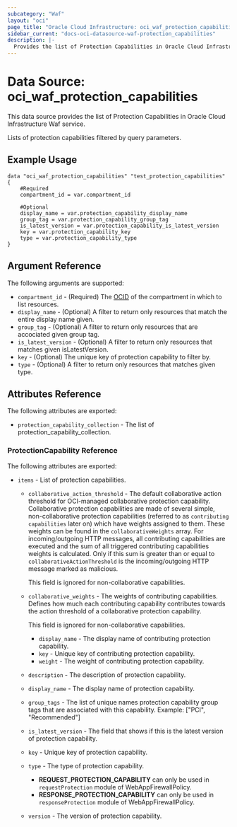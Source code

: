```yaml
---
subcategory: "Waf"
layout: "oci"
page_title: "Oracle Cloud Infrastructure: oci_waf_protection_capabilities"
sidebar_current: "docs-oci-datasource-waf-protection_capabilities"
description: |-
  Provides the list of Protection Capabilities in Oracle Cloud Infrastructure Waf service
---
```


# Data Source: oci_waf_protection_capabilities
This data source provides the list of Protection Capabilities in Oracle Cloud Infrastructure Waf service.

Lists of protection capabilities filtered by query parameters.


## Example Usage

```hcl
data "oci_waf_protection_capabilities" "test_protection_capabilities" {
	#Required
	compartment_id = var.compartment_id

	#Optional
	display_name = var.protection_capability_display_name
	group_tag = var.protection_capability_group_tag
	is_latest_version = var.protection_capability_is_latest_version
	key = var.protection_capability_key
	type = var.protection_capability_type
}
```

## Argument Reference

The following arguments are supported:

* `compartment_id` - (Required) The [OCID](https://docs.cloud.oracle.com/iaas/Content/General/Concepts/identifiers.htm) of the compartment in which to list resources.
* `display_name` - (Optional) A filter to return only resources that match the entire display name given.
* `group_tag` - (Optional) A filter to return only resources that are accociated given group tag.
* `is_latest_version` - (Optional) A filter to return only resources that matches given isLatestVersion.
* `key` - (Optional) The unique key of protection capability to filter by.
* `type` - (Optional) A filter to return only resources that matches given type.


## Attributes Reference

The following attributes are exported:

* `protection_capability_collection` - The list of protection_capability_collection.

### ProtectionCapability Reference

The following attributes are exported:

* `items` - List of protection capabilities.
	* `collaborative_action_threshold` - The default collaborative action threshold for OCI-managed collaborative protection capability. Collaborative protection capabilities are made of several simple, non-collaborative protection capabilities (referred to as `contributing capabilities` later on) which have weights assigned to them. These weights can be found in the `collaborativeWeights` array. For incoming/outgoing HTTP messages, all contributing capabilities are executed and the sum of all triggered contributing capabilities weights is calculated. Only if this sum is greater than or equal to `collaborativeActionThreshold` is the incoming/outgoing HTTP message marked as malicious.

		This field is ignored for non-collaborative capabilities. 
	* `collaborative_weights` - The weights of contributing capabilities. Defines how much each contributing capability contributes towards the action threshold of a collaborative protection capability.

		This field is ignored for non-collaborative capabilities. 
		* `display_name` - The display name of contributing protection capability.
		* `key` - Unique key of contributing protection capability.
		* `weight` - The weight of contributing protection capability.
	* `description` - The description of protection capability.
	* `display_name` - The display name of protection capability.
	* `group_tags` - The list of unique names protection capability group tags that are associated with this capability. Example: ["PCI", "Recommended"] 
	* `is_latest_version` - The field that shows if this is the latest version of protection capability.
	* `key` - Unique key of protection capability.
	* `type` - The type of protection capability.
		* **REQUEST_PROTECTION_CAPABILITY** can only be used in `requestProtection` module of WebAppFirewallPolicy.
		* **RESPONSE_PROTECTION_CAPABILITY** can only be used in `responseProtection` module of WebAppFirewallPolicy. 
	* `version` - The version of protection capability.

